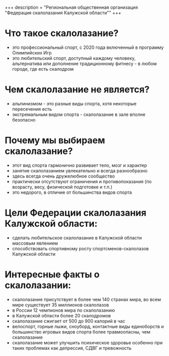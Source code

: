 +++
description = "Региональная общественная организация \"Федерация скалолазания Калужской области\""
+++

# Что такое скалолазание?
- это профессиональный спорт, с 2020 года включенный в программу Олимпийских Игр
- это любительский спорт, доступный каждому человеку, альтернатива или дополнение традиционному фитнесу - в любом городе, где есть скалодром

# Чем скалолазание не является?
- альпинизмом - это разные виды спорта, хотя некоторые пересечения есть
- экстремальным видом спорта - скалолазание в зале вполне безопасно

# Почему мы выбираем скалолазание?
- этот вид спорта гармонично развивает тело, мозг и характер
- занятие скалолазанием увлекательно и всегда разнообразно
- здесь всегда очень дружелюбное сообщество
- практически отсутствуют ограничения и противопоказания (по возрасту, весу, физической подготовке и т.п.)
- это недорого, в отличие от большинства видов спорта

# Цели Федерации скалолазания Калужской области:
- сделать любительское скалолазание в Калужской области массовым явлением
- способствовать спортивному росту спортсменов-скалолазов Калужской области

# Интересные факты о скалолазании: 
- скалолазание присутствует в более чем 140 странах мира, во всем мире существует 35 миллионов скалолазов
- в России 12 чемпионов мира по скалолазанию
- в Калужской области более 20 скалодромов
- скалолазание сжигает от 500 до 900 калорий в час
- велоспорт, горные лыжи, сноуборд, контактные виды единоборств и большинство игровых видов спорта более травмоопасны, чем скалолазание
- скалолазание может улучшить психическое здоровье особенно при таких проблемах как депрессия, СДВГ и тревожность
